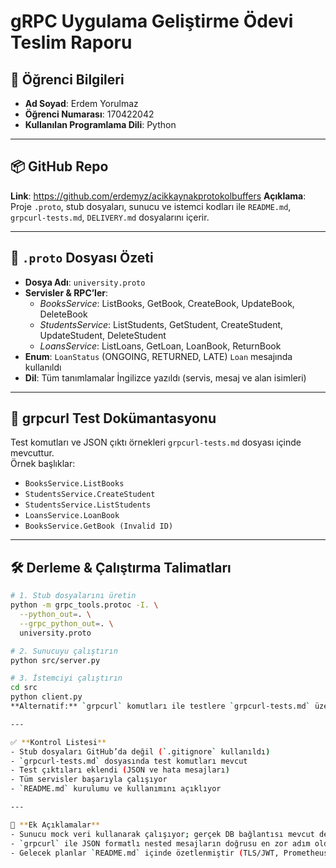 # gRPC Uygulama Geliştirme Ödevi Teslim Raporu

## 👤 Öğrenci Bilgileri
- **Ad Soyad**: Erdem Yorulmaz  
- **Öğrenci Numarası**: 170422042
- **Kullanılan Programlama Dili**: Python

---

## 📦 GitHub Repo
**Link**: https://github.com/erdemyz/acikkaynakprotokolbuffers
**Açıklama**: Proje `.proto`, stub dosyaları, sunucu ve istemci kodları ile `README.md`, `grpcurl-tests.md`, `DELIVERY.md` dosyalarını içerir.

---

## 📄 `.proto` Dosyası Özeti
- **Dosya Adı**: `university.proto`
- **Servisler & RPC’ler**:  
  - *BooksService*: ListBooks, GetBook, CreateBook, UpdateBook, DeleteBook  
  - *StudentsService*: ListStudents, GetStudent, CreateStudent, UpdateStudent, DeleteStudent  
  - *LoansService*: ListLoans, GetLoan, LoanBook, ReturnBook  
- **Enum**: `LoanStatus` (ONGOING, RETURNED, LATE) `Loan` mesajında kullanıldı  
- **Dil**: Tüm tanımlamalar İngilizce yazıldı (servis, mesaj ve alan isimleri)

---

## 🧪 grpcurl Test Dokümantasyonu
Test komutları ve JSON çıktı örnekleri `grpcurl-tests.md` dosyası içinde mevcuttur.  
Örnek başlıklar:  
- `BooksService.ListBooks`  
- `StudentsService.CreateStudent`  
- `StudentsService.ListStudents`  
- `LoansService.LoanBook`  
- `BooksService.GetBook (Invalid ID)`

---

## 🛠️ Derleme & Çalıştırma Talimatları

```bash
# 1. Stub dosyalarını üretin
python -m grpc_tools.protoc -I. \
  --python_out=. \
  --grpc_python_out=. \
  university.proto

# 2. Sunucuyu çalıştırın
python src/server.py

# 3. İstemciyi çalıştırın
cd src
python client.py
**Alternatif:** `grpcurl` komutları ile testlere `grpcurl-tests.md` üzerinden erişilebilir.

---

✅ **Kontrol Listesi**
- Stub dosyaları GitHub’da değil (`.gitignore` kullanıldı)
- `grpcurl-tests.md` dosyasında test komutları mevcut
- Test çıktıları eklendi (JSON ve hata mesajları)
- Tüm servisler başarıyla çalışıyor
- `README.md` kurulumu ve kullanımını açıklıyor

---

📌 **Ek Açıklamalar**
- Sunucu mock veri kullanarak çalışıyor; gerçek DB bağlantısı mevcut değil
- `grpcurl` ile JSON formatlı nested mesajların doğrusu en zor adım oldu
- Gelecek planlar `README.md` içinde özetlenmiştir (TLS/JWT, Prometheus, DB)
